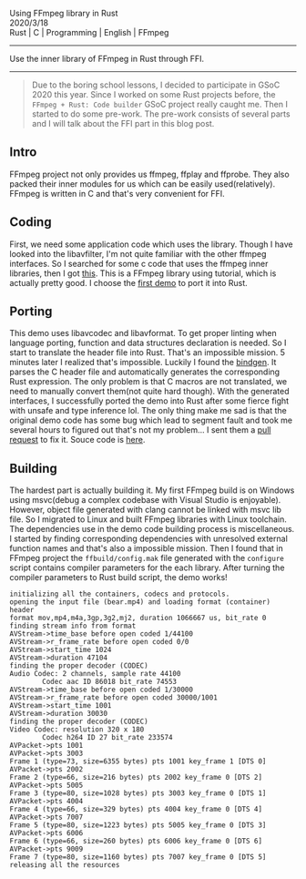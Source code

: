 Using FFmpeg library in Rust   
2020/3/18  
Rust | C | Programming | English | FFmpeg

---

Use the inner library of FFmpeg in Rust through FFI.

---

> Due to the boring school lessons, I decided to participate in GSoC 2020 this year. Since I worked on some Rust projects before, the `FFmpeg + Rust: Code builder` GSoC project really caught me. Then I started to do some pre-work. The pre-work consists of several parts and I will talk about the FFI part in this blog post.

## Intro
FFmpeg project not only provides us ffmpeg, ffplay and ffprobe. They also packed their inner modules for us which can be easily used(relatively). FFmpeg is written in C and that's very convenient for FFI.

## Coding
First, we need some application code which uses the library. Though I have looked into the libavfilter, I'm not quite familiar with the other ffmpeg interfaces. So I searched for some c code that uses the ffmpeg inner libraries, then I got [this](https://github.com/leandromoreira/ffmpeg-libav-tutorial). This is a FFmpeg library using tutorial, which is actually pretty good. I choose the [first demo](https://github.com/leandromoreira/ffmpeg-libav-tutorial/blob/master/0_hello_world.c) to port it into Rust.

## Porting
This demo uses libavcodec and libavformat. To get proper linting when language porting, function and data structures declaration is needed. So I start to translate the header file into Rust. That's an impossible mission. 5 minutes later I realized that's impossible. Luckily I found the [bindgen](https://github.com/rust-lang/rust-bindgen). It parses the C header file and automatically generates the corresponding Rust expression. The only problem is that C macros are not translated, we need to manually convert them(not quite hard though). With the generated interfaces, I successfully ported the demo into Rust after some fierce fight with unsafe and type inference lol. The only thing make me sad is that the original demo code has some bug which lead to segment fault and took me several hours to figured out that's not my problem... I sent them a [pull request](https://github.com/leandromoreira/ffmpeg-libav-tutorial/pull/60) to fix it. Souce code is [here](https://github.com/ldm0/no_name/blob/master/src/main.rs).

## Building
The hardest part is actually building it. My first FFmpeg build is on Windows using msvc(debug a complex codebase with Visual Studio is enjoyable). However, object file generated with clang cannot be linked with msvc lib file. So I migrated to Linux and built FFmpeg libraries with Linux toolchain. The dependencies use in the demo code building process is miscellaneous. I started by finding corresponding dependencies with unresolved external function names and that's also a impossible mission. Then I found that in FFmpeg project the `ffbuild/config.mak` file generated with the `configure` script contains compiler parameters for the each library. After turning the compiler parameters to Rust build script, the demo works!

```
initializing all the containers, codecs and protocols.
opening the input file (bear.mp4) and loading format (container) header
format mov,mp4,m4a,3gp,3g2,mj2, duration 1066667 us, bit_rate 0
finding stream info from format
AVStream->time_base before open coded 1/44100
AVStream->r_frame_rate before open coded 0/0
AVStream->start_time 1024
AVStream->duration 47104
finding the proper decoder (CODEC)
Audio Codec: 2 channels, sample rate 44100
        Codec aac ID 86018 bit_rate 74553
AVStream->time_base before open coded 1/30000
AVStream->r_frame_rate before open coded 30000/1001
AVStream->start_time 1001
AVStream->duration 30030
finding the proper decoder (CODEC)
Video Codec: resolution 320 x 180
        Codec h264 ID 27 bit_rate 233574
AVPacket->pts 1001
AVPacket->pts 3003
Frame 1 (type=73, size=6355 bytes) pts 1001 key_frame 1 [DTS 0]
AVPacket->pts 2002
Frame 2 (type=66, size=216 bytes) pts 2002 key_frame 0 [DTS 2]
AVPacket->pts 5005
Frame 3 (type=80, size=1028 bytes) pts 3003 key_frame 0 [DTS 1]
AVPacket->pts 4004
Frame 4 (type=66, size=329 bytes) pts 4004 key_frame 0 [DTS 4]
AVPacket->pts 7007
Frame 5 (type=80, size=1223 bytes) pts 5005 key_frame 0 [DTS 3]
AVPacket->pts 6006
Frame 6 (type=66, size=260 bytes) pts 6006 key_frame 0 [DTS 6]
AVPacket->pts 9009
Frame 7 (type=80, size=1160 bytes) pts 7007 key_frame 0 [DTS 5]
releasing all the resources
```